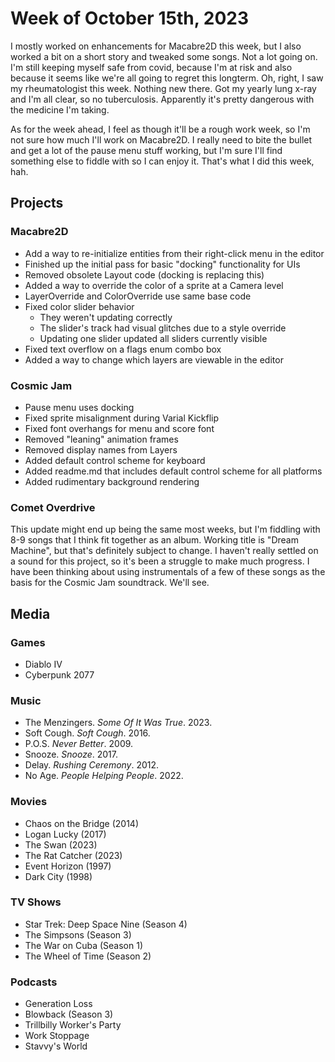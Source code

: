 # Week of October 15th, 2023

I mostly worked on enhancements for Macabre2D this week, but I also worked a bit on a short story and tweaked some songs. Not a lot going on. I'm still keeping myself safe from covid, because I'm at risk and also because it seems like we're all going to regret this longterm. Oh, right, I saw my rheumatologist this week. Nothing new there. Got my yearly lung x-ray and I'm all clear, so no tuberculosis. Apparently it's pretty dangerous with the medicine I'm taking.

As for the week ahead, I feel as though it'll be a rough work week, so I'm not sure how much I'll work on Macabre2D. I really need to bite the bullet and get a lot of the pause menu stuff working, but I'm sure I'll find something else to fiddle with so I can enjoy it. That's what I did this week, hah.

## Projects

### Macabre2D

* Add a way to re-initialize entities from their right-click menu in the editor
* Finished up the initial pass for basic "docking" functionality for UIs 
* Removed obsolete Layout code (docking is replacing this)
* Added a way to override the color of a sprite at a Camera level
* LayerOverride and ColorOverride use same base code
* Fixed color slider behavior
    * They weren't updating correctly
    * The slider's track had visual glitches due to a style override
    * Updating one slider updated all sliders currently visible
* Fixed text overflow on a flags enum combo box
* Added a way to change which layers are viewable in the editor

### Cosmic Jam

* Pause menu uses docking
* Fixed sprite misalignment during Varial Kickflip
* Fixed font overhangs for menu and score font
* Removed "leaning" animation frames
* Removed display names from Layers
* Added default control scheme for keyboard
* Added readme.md that includes default control scheme for all platforms
* Added rudimentary background rendering

### Comet Overdrive

This update might end up being the same most weeks, but I'm fiddling with 8-9 songs that I think fit together as an album. Working title is "Dream Machine", but that's definitely subject to change. I haven't really settled on a sound for this project, so it's been a struggle to make much progress. I have been thinking about using instrumentals of a few of these songs as the basis for the Cosmic Jam soundtrack. We'll see.

## Media

### Games

* Diablo IV
* Cyberpunk 2077

### Music

* The Menzingers. *Some Of It Was True*. 2023.
* Soft Cough. *Soft Cough*. 2016.
* P.O.S. *Never Better*. 2009.
* Snooze. *Snooze*. 2017.
* Delay. *Rushing Ceremony*. 2012.
* No Age. *People Helping People*. 2022.

### Movies

* Chaos on the Bridge (2014)
* Logan Lucky (2017)
* The Swan (2023)
* The Rat Catcher (2023)
* Event Horizon (1997)
* Dark City (1998)

### TV Shows

* Star Trek: Deep Space Nine (Season 4)
* The Simpsons (Season 3)
* The War on Cuba (Season 1)
* The Wheel of Time (Season 2)

### Podcasts

* Generation Loss
* Blowback (Season 3)
* Trillbilly Worker's Party
* Work Stoppage
* Stavvy's World